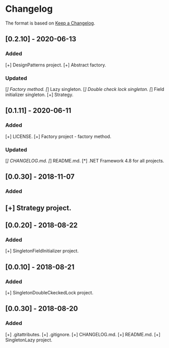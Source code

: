 # Changelog

The format is based on [Keep a Changelog](https://keepachangelog.com/en/1.0.0/).

## [0.2.10] - 2020-06-13
### Added
  [+] DesignPatterns project.
  [+] Abstract factory.
### Updated
  [*] Factory method.
  [*] Lazy singleton.
  [*] Double check lock singleton.
  [*] Field initializer singleton.
  [+] Strategy.

## [0.1.11] - 2020-06-11
### Added
  [+] LICENSE.
  [+] Factory project - factory method.
### Updated
  [*] CHANGELOG.md.
  [*] README.md.
  [*] .NET Framework 4.8 for all projects.

## [0.0.30] - 2018-11-07
### Added
  [+] Strategy project.
----------------------------------------------------------------------------------------------------

## [0.0.20] - 2018-08-22
### Added
  [+] SingletonFieldInitializer project.

## [0.0.10] - 2018-08-21
### Added
  [+] SingletonDoubleCkeckedLock project.

## [0.0.30] - 2018-08-20
### Added
  [+] .gitattributes.
  [+] .gitignore.
  [+] CHANGELOG.md.
  [+] README.md.
  [+] SingletonLazy project.
